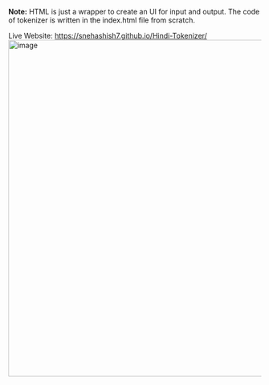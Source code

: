 **Note:** HTML is just a wrapper to create an UI for input and output. The code of tokenizer is written in the index.html file from scratch. 

Live Website: https://snehashish7.github.io/Hindi-Tokenizer/
<img width="1165" height="670" alt="image" src="https://github.com/user-attachments/assets/78a16ee4-8d8c-49fc-8667-7adf769fe457" />
